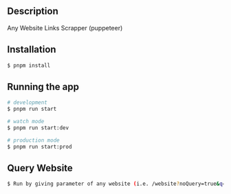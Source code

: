 ## Description

Any Website Links Scrapper (puppeteer)

## Installation

```bash
$ pnpm install
```

## Running the app

```bash
# development
$ pnpm run start

# watch mode
$ pnpm run start:dev

# production mode
$ pnpm run start:prod
```

## Query Website

```bash
$ Run by giving parameter of any website (i.e. /website?noQuery=true&q=pahe.li)
```
